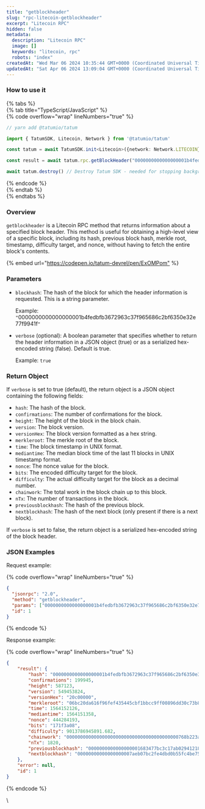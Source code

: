 ```yaml
---
title: "getblockheader"
slug: "rpc-litecoin-getblockheader"
excerpt: "Litecoin RPC"
hidden: false
metadata: 
  description: "Litecoin RPC"
  image: []
  keywords: "litecoin, rpc"
  robots: "index"
createdAt: "Wed Mar 06 2024 10:35:44 GMT+0000 (Coordinated Universal Time)"
updatedAt: "Sat Apr 06 2024 13:09:04 GMT+0000 (Coordinated Universal Time)"
---
```




### How to use it

{% tabs %}  
{% tab title="TypeScript/JavaScript" %}  
{% code overflow="wrap" lineNumbers="true" %}

```typescript
// yarn add @tatumio/tatum

import { TatumSDK, Litecoin, Network } from '@tatumio/tatum'

const tatum = await TatumSDK.init<Litecoin>({network: Network.LITECOIN})

const result = await tatum.rpc.getBlockHeader("0000000000000000001b4fedbfb3672963c37f965686c2bf6350e32e77f9941f", true)

await tatum.destroy() // Destroy Tatum SDK - needed for stopping background jobs
```

{% endcode %}  
{% endtab %}  
{% endtabs %}

### Overview

`getblockheader` is a Litecoin RPC method that returns information about a specified block header. This method is useful for obtaining a high-level view of a specific block, including its hash, previous block hash, merkle root, timestamp, difficulty target, and nonce, without having to fetch the entire block's contents.

{% embed url="<https://codepen.io/tatum-devrel/pen/ExOMPom"> %}

### Parameters

- `blockhash`: The hash of the block for which the header information is requested. This is a string parameter.

  Example: `"`0000000000000000001b4fedbfb3672963c37f965686c2bf6350e32e77f9941f`"`
- `verbose` (optional): A boolean parameter that specifies whether to return the header information in a JSON object (true) or as a serialized hex-encoded string (false). Default is true.

  Example: `true`

### Return Object

If `verbose` is set to true (default), the return object is a JSON object containing the following fields:

- `hash`: The hash of the block.
- `confirmations`: The number of confirmations for the block.
- `height`: The height of the block in the block chain.
- `version`: The block version.
- `versionHex`: The block version formatted as a hex string.
- `merkleroot`: The merkle root of the block.
- `time`: The block timestamp in UNIX format.
- `mediantime`: The median block time of the last 11 blocks in UNIX timestamp format.
- `nonce`: The nonce value for the block.
- `bits`: The encoded difficulty target for the block.
- `difficulty`: The actual difficulty target for the block as a decimal number.
- `chainwork`: The total work in the block chain up to this block.
- `nTx`: The number of transactions in the block.
- `previousblockhash`: The hash of the previous block.
- `nextblockhash`: The hash of the next block (only present if there is a next block).

If `verbose` is set to false, the return object is a serialized hex-encoded string of the block header.

### JSON Examples

Request example:

{% code overflow="wrap" lineNumbers="true" %}

```json
{
  "jsonrpc": "2.0",
  "method": "getblockheader",
  "params": ["0000000000000000001b4fedbfb3672963c37f965686c2bf6350e32e77f9941f", true],
  "id": 1
}
```

{% endcode %}

Response example:

{% code overflow="wrap" lineNumbers="true" %}

```json
{
    "result": {
        "hash": "0000000000000000001b4fedbfb3672963c37f965686c2bf6350e32e77f9941f",
        "confirmations": 199945,
        "height": 587123,
        "version": 549453824,
        "versionHex": "20c00000",
        "merkleroot": "06bc20da616f96fef435445cbf1bbcc9ff00896dd30c73b875aed7e06902666d",
        "time": 1564152126,
        "mediantime": 1564151358,
        "nonce": 444284193,
        "bits": "171f3a08",
        "difficulty": 9013786945891.682,
        "chainwork": "00000000000000000000000000000000000000000768b223a5622f8f0f1ac0a0",
        "nTx": 1820,
        "previousblockhash": "0000000000000000001683477bc3c17ab029412183952cb4a37f49968e16e6a8",
        "nextblockhash": "00000000000000000007aeb07bc2fe4dbd0b55fc4be751050589b59fe95352fc"
    },
    "error": null,
    "id": 1
}
```

{% endcode %}

\\
